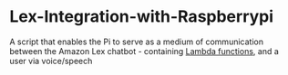 # Lex-Integration-with-Raspberrypi
A script that enables the Pi to serve as a medium of communication between the Amazon Lex chatbot - containing [Lambda functions](https://github.com/FiyinfobaO/lex-voicepayment-lamda-functions), and a user via voice/speech 
